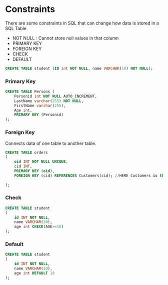 # Constraints

There are some constraints in SQL that can change how data is stored in a SQL Table

- NOT NULL : Cannot store null values in that column
- PRIMARY KEY
- FOREIGN KEY
- CHECK
- DEFAULT

```sql
CREATE TABLE student (ID int NOT NULL, name VARCHAR(10) NOT NULL);
```

### Primary Key

```sql
CREATE TABLE Persons (
    Personid int NOT NULL AUTO_INCREMENT,
    LastName varchar(255) NOT NULL,
    FirstName varchar(255),
    Age int,
    PRIMARY KEY (Personid)
);
```

### Foreign Key

Connects data of one table to another table.

```sql
CREATE TABLE orders
(
	oid INT NOT NULL UNIQUE,
	cid INT,
	PRIMARY KEY (oid),
	FOREIGN KEY (cid) REFERENCES Customers(cid); //HERE Customers is the Table name
																							 //Which has cid as primary key
);
```

### Check

```sql
CREATE TABLE student
(
	id INT NOT NULL,
	name VARCHAR(30),
	age int CHECK(AGE>=18)
);
```

### Default

```sql
CREATE TABLE student
(
	id INT NOT NULL,
	name VARCHAR(30),
	age int DEFAULT 18
);
```